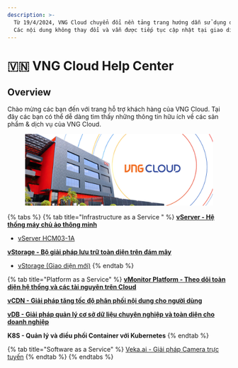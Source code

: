 ```yaml
---
description: >-
  Từ 19/4/2024, VNG Cloud chuyển đổi nền tảng trang hướng dẫn sử dụng dịch vụ.
  Các nội dung không thay đổi và vẫn được tiếp tục cập nhật tại giao diện mới.
---
```


# 🇻🇳 VNG Cloud Help Center

## Overview

Chào mừng các bạn đến với trang hỗ trợ khách hàng của VNG Cloud. Tại đây các bạn có thể dễ dàng tìm thấy những thông tin hữu ích về các sản phẩm & dịch vụ của VNG Cloud.



<figure><img src=".gitbook/assets/315615519_2319394748222909_5836880168315857009_n.jpg" alt=""><figcaption></figcaption></figure>



{% tabs %}
{% tab title="Infrastructure as a Service " %}
[**vServer - Hệ thống máy chủ ảo thông minh**](vserver/)

* [vServer HCM03-1A](https://docs.vngcloud.vn/pages/viewpage.action?pageId=49647923)

[**vStorage - Bộ giải pháp lưu trữ toàn diện trên đám mây**](vstorage/)

* [vStorage (Giao diện mới)](vstorage/)
{% endtab %}

{% tab title="Platform as a Service" %}
[**vMonitor Platform - Theo dõi toàn diện hệ thống và các tài nguyên trên Cloud**](https://docs.vngcloud.vn/display/ONVINA/vMonitor+Platform)

[**vCDN - Giải pháp tăng tốc độ phân phối nội dung cho người dùng**](https://docs.vngcloud.vn/x/xABeAQ)

[**vDB - Giải pháp quản lý cơ sở dữ liệu chuyên nghiệp và toàn diện cho doanh nghiệp**](https://docs.vngcloud.vn/x/AYfG)

**K8S - Quản lý và điều phối Container với Kubernetes**
{% endtab %}

{% tab title="Software as a Service" %}
[Veka.ai - Giải pháp Camera trực tuyến](https://help.vcloudcam.vn/#/support-center)
{% endtab %}
{% endtabs %}

